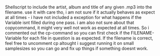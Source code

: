 Shellscript to include the artist, album and title of any given .mp3 into the filename.
use it with care tho, i am not sure if it actually behaves as expect at all times - i have not included a exception for what happens if the Variable isnt filled during one pass.
i am also not sure about that copycommand, it might very well not work as expected at all times. So i commented out the cp-command so you can first check if the FILENAME-Variable for each file in question is as expected. 
If the filename is correct, feel free to uncomment cp altought i suggest running it on small samplesizes so you can go and fix up things if something doesnt work.
